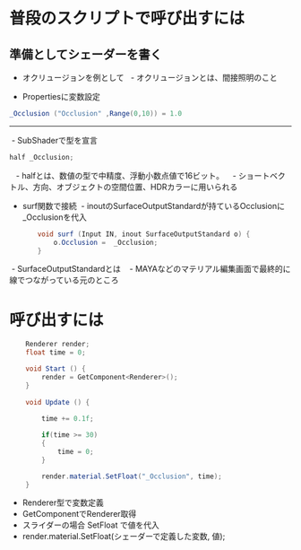 # 普段のスクリプトで呼び出すには

## 準備としてシェーダーを書く
 - オクリュージョンを例として
   - オクリュージョンとは、間接照明のこと
   
 - Propertiesに変数設定
 ```cs
 _Occlusion ("Occlusion" ,Range(0,10)) = 1.0
 ```
 ---
  - SubShaderで型を宣言
  ```cs
  half _Occlusion;
  ```
  
    - halfとは、数値の型で中精度、浮動小数点値で16ビット。
    - ショートベクトル、方向、オブジェクトの空間位置、HDRカラーに用いられる
    
 - surf関数で接続
  - inoutのSurfaceOutputStandardが持ているOcclusionに_Occlusionを代入
 ```cs
 		void surf (Input IN, inout SurfaceOutputStandard o) {
			o.Occlusion =  _Occlusion;
		}
 ```
 
  - SurfaceOutputStandardとは
    - MAYAなどのマテリアル編集画面で最終的に線でつながっている元のところ
    
    
# 呼び出すには
```cs
    Renderer render;
    float time = 0;

    void Start () {
        render = GetComponent<Renderer>();
	}
	
	void Update () {
        
        time += 0.1f;

        if(time >= 30)
        {
            time = 0;
        }

        render.material.SetFloat("_Occlusion", time);
	}
```

 - Renderer型で変数定義
 - GetComponentでRenderer取得
 - スライダーの場合 SetFloat で値を代入
 - render.material.SetFloat(シェーダーで定義した変数, 値);
